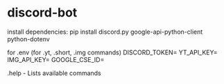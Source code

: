 # discord-bot
install dependencies: pip install discord.py google-api-python-client python-dotenv

for .env (for .yt, .short, .img commands)
DISCORD_TOKEN=
YT_API_KEY=
IMG_API_KEY=
GOOGLE_CSE_ID=

.help - Lists available commands